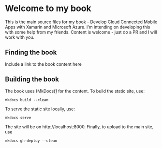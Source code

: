 # Welcome to my book

This is the main source files for my book - Develop Cloud Connected Mobile Apps with Xamarin and Microsoft Azure.  I'm intending on developing this
with some help from my friends.  Content is welcome - just do a PR and I
will work with you.

## Finding the book

Include a link to the book content here

## Building the book

The book uses (MkDocs)[1] for the content.  To build the static site, use:

```
mkdocs build --clean
```

To serve the static site locally, use:

```
mkdocs serve
```

The site will be on http://localhost:8000.  Finally, to upload to the main
site, use

```
mkdocs gh-deploy --clean
```

<!-- Content -->
[1]: http://www.mkdocs.org/
